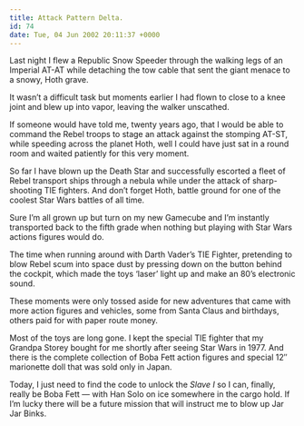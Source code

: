 ```yaml
---
title: Attack Pattern Delta.
id: 74
date: Tue, 04 Jun 2002 20:11:37 +0000
---
```


Last night I flew a Republic Snow Speeder through the walking legs of an Imperial <span class="caps">AT-AT</span> while detaching the tow cable that sent the giant menace to a snowy, Hoth grave.  

It wasn’t a difficult task but moments earlier I had flown to close to a knee joint and blew up into vapor, leaving the walker unscathed.  

If someone would have told me, twenty years ago, that I would be able to command the Rebel troops to stage an attack against the stomping <span class="caps">AT-ST</span>, while speeding across the planet Hoth, well I could have just sat in a round room and waited patiently for this very moment.  

So far I have blown up the Death Star and successfully escorted a fleet of Rebel transport ships through a nebula while under the attack of sharp-shooting TIE fighters. And don’t forget Hoth, battle ground for one of the coolest Star Wars battles of all time.  

Sure I’m all grown up but turn on my new Gamecube and I’m instantly transported back to the fifth grade when nothing but playing with Star Wars actions figures would do.  

The time when running around with Darth Vader’s <span class="caps">TIE</span> Fighter, pretending to blow Rebel scum into space dust by pressing down on the button behind the cockpit, which made the toys ‘laser’ light up and make an 80’s electronic sound.  

These moments were only tossed aside for new adventures that came with more action figures and vehicles, some from Santa Claus and birthdays, others paid for with paper route money.  

Most of the toys are long gone. I kept the special <span class="caps">TIE</span> fighter that my Grandpa Storey bought for me shortly after seeing Star Wars in 1977. And there is the complete collection of Boba Fett action figures and special 12″ marionette doll that was sold only in Japan.  

Today, I just need to find the code to unlock the *Slave I* so I can, finally, really be Boba Fett — with Han Solo on ice somewhere in the cargo hold. If I’m lucky there will be a future mission that will instruct me to blow up Jar Jar Binks.





